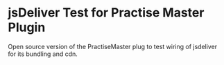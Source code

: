 # jsDeliver Test for Practise Master Plugin
Open source version of the PractiseMaster plug to test wiring of jsdeliver for its bundling and cdn.

